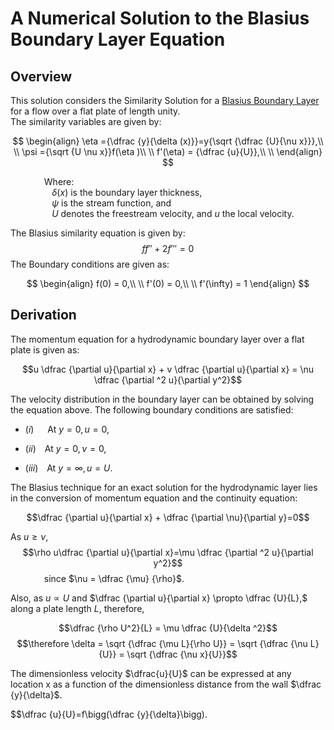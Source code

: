 # A Numerical Solution to the Blasius Boundary Layer Equation

## Overview

This solution considers the Similarity Solution for a [Blasius Boundary Layer](https://en.wikipedia.org/wiki/Blasius_boundary_layer)
for a flow over a flat plate of length unity.\
The similarity variables are given by:

$$
\begin{align}
    \eta ={\dfrac {y}{\delta (x)}}=y{\sqrt {\dfrac {U}{\nu x}}},\\
    \\
    \psi ={\sqrt {U \nu x}}f(\eta )\\
    \\
    f'(\eta) = {\dfrac {u}{U}},\\
    \\
\end{align}
$$

&emsp; &emsp; &emsp; Where:\
$\quad \quad \quad \quad \delta (x)$ is the boundary layer thickness,\
$\quad \quad \quad \quad \psi$ is the stream function, and\
$\quad \quad \quad \quad U$ denotes the freestream velocity, and $u$ the local velocity.

The Blasius similarity equation is given by:
$$ff'' + 2f''' = 0$$
The Boundary conditions are given as:

$$
\begin{align}
    f(0) = 0,\\
    \\
    f'(0) = 0,\\
    \\
    f'(\infty) = 1
\end{align}
$$

## Derivation

The momentum equation for a hydrodynamic boundary layer over a flat plate is given as:

$$u \dfrac {\partial u}{\partial x} + v \dfrac {\partial u}{\partial x} = \nu \dfrac {\partial ^2 u}{\partial y^2}$$

The velocity distribution in the boundary layer can be obtained by solving the equation above.
The following boundary conditions are satisfied:

* $(i)$ &emsp; At $y = 0, u = 0,$

* $(ii)$&emsp;At $y = 0, \nu = 0,$

* $(iii)$&emsp;At $y = \infty , u = U.$

The Blasius technique for an exact solution for the hydrodynamic layer lies in the conversion of momentum equation and the continuity equation:

$$\dfrac {\partial u}{\partial x} + \dfrac {\partial \nu}{\partial y}=0$$

As $u\ge \nu,$
$$\rho u\dfrac {\partial u}{\partial x}=\mu \dfrac {\partial ^2 u}{\partial y^2}$$
&emsp; &emsp; &emsp; since $\nu = \dfrac {\mu} {\rho}$.

Also, as $u \propto U$ and $\dfrac {\partial u}{\partial x} \propto \dfrac {U}{L},$
along a plate length $L,$ therefore,

$$\dfrac {\rho U^2}{L} = \mu \dfrac {U}{\delta ^2}$$
$$\therefore \delta = \sqrt {\dfrac {\mu L}{\rho U}} = \sqrt {\dfrac {\nu L}{U}} = \sqrt {\dfrac {\nu x}{U}}$$

The dimensionless velocity $\dfrac{u}{U}$ can be expressed at any location x as a function
of the dimensionless distance from the wall $\dfrac {y}{\delta}$.

$$\dfrac {u}{U}=f\bigg(\dfrac {y}{\delta}\bigg).
